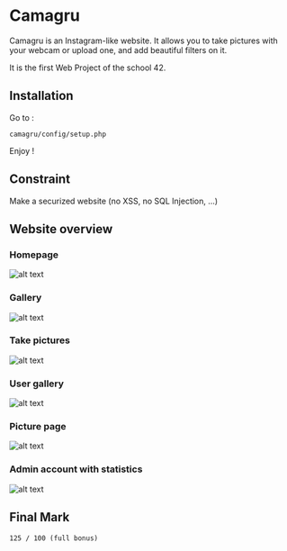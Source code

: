 # Camagru

Camagru is an Instagram-like website. It allows you to take pictures with your webcam or upload one, and add beautiful filters on it.

It is the first Web Project of the school 42.

## Installation

Go to :

`camagru/config/setup.php`

Enjoy !

## Constraint
Make a securized website (no XSS, no SQL Injection, ...)

## Website overview

### Homepage
![alt text](https://github.com/mdubus/camagru/blob/master/website-overview/accueil.png)

### Gallery
![alt text](https://github.com/mdubus/camagru/blob/master/website-overview/galerie.png)

### Take pictures
![alt text](https://github.com/mdubus/camagru/blob/master/website-overview/montages.png)

### User gallery
![alt text](https://github.com/mdubus/camagru/blob/master/website-overview/montages-utilisateurs.png)

### Picture page
![alt text](https://github.com/mdubus/camagru/blob/master/website-overview/page-photo.png)

### Admin account with statistics
![alt text](https://github.com/mdubus/camagru/blob/master/website-overview/statistiques.png)

## Final Mark

`125 / 100 (full bonus)`
